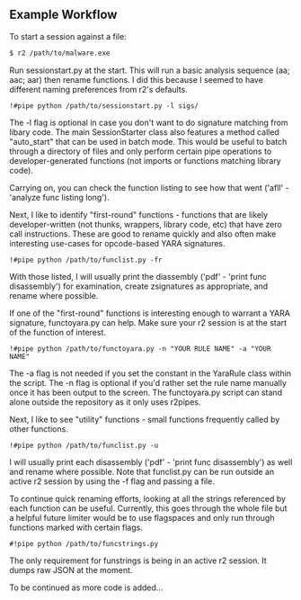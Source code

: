 
## Example Workflow

To start a session against a file:
```sh
$ r2 /path/to/malware.exe
```

Run sessionstart.py at the start. This will run a basic analysis sequence (aa; aac; aar) then rename functions. I did this because I seemed to have different naming preferences from r2's defaults.

```
!#pipe python /path/to/sessionstart.py -l sigs/
```

The -l flag is optional in case you don't want to do signature matching from libary code. The main SessionStarter class also features a method called "auto_start" that can be used in batch mode. This would be useful to batch through a directory of files and only perform certain pipe operations to developer-generated functions (not imports or functions matching library code).

Carrying on, you can check the function listing to see how that went ('afll' - 'analyze func listing long').

Next, I like to identify "first-round" functions - functions that are likely developer-written (not thunks, wrappers, library code, etc) that have zero call instructions. These are good to rename quickly and also often make interesting use-cases for opcode-based YARA signatures.

```
!#pipe python /path/to/funclist.py -fr
```

With those listed, I will usually print the diassembly ('pdf' - 'print func disassembly') for examination, create zsignatures as appropriate, and rename where possible. 

If one of the "first-round" functions is interesting enough to warrant a YARA signature, functoyara.py can help. Make sure your r2 session is at the start of the function of interest.

```
!#pipe python /path/to/functoyara.py -n "YOUR RULE NAME" -a "YOUR NAME"
```
The -a flag is not needed if you set the constant in the YaraRule class within the script. The -n flag is optional if you'd rather set the rule name manually once it has been output to the screen. The functoyara.py script can stand alone outside the repository as it only uses r2pipes.

Next, I like to see "utility" functions - small functions frequently called by other functions.

```
!#pipe python /path/to/funclist.py -u
```

I will usually print each disassembly ('pdf' - 'print func disassembly') as well and rename where possible. Note that funclist.py can be run outside an active r2 session by using the -f flag and passing a file.

To continue quick renaming efforts, looking at all the strings referenced by each function can be useful. Currently, this goes through the whole file but a helpful future limiter would be to use flagspaces and only run through functions marked with certain flags.

```
#!pipe python /path/to/funcstrings.py
```

The only requirement for funstrings is being in an active r2 session. It dumps raw JSON at the moment.

To be continued as more code is added...